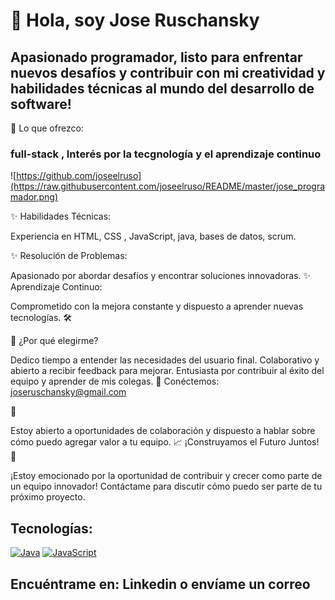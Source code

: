 # 👋 Hola, soy Jose Ruschansky 
## Apasionado programador, listo para enfrentar nuevos desafíos y contribuir con mi creatividad y habilidades técnicas al mundo del desarrollo de software!

🚀 Lo que ofrezco:
### full-stack , Interés por la tecgnología y el aprendizaje continuo
![https://github.com/joseelruso](https://raw.githubusercontent.com/joseelruso/README/master/jose_programador.png)

✨ Habilidades Técnicas:

Experiencia en HTML, CSS , JavaScript, java, bases de datos, scrum.

✨ Resolución de Problemas:

Apasionado por abordar desafíos y encontrar soluciones innovadoras.
✨ Aprendizaje Continuo:

Comprometido con la mejora constante y dispuesto a aprender nuevas tecnologías.
🛠️ 


💬 ¿Por qué elegirme?

Dedico tiempo a entender las necesidades del usuario final.
Colaborativo y abierto a recibir feedback para mejorar.
Entusiasta por contribuir al éxito del equipo y aprender de mis colegas.
🔗 Conéctemos:  joseruschansky@gmail.com


📧 

Estoy abierto a oportunidades de colaboración y dispuesto a hablar sobre cómo puedo agregar valor a tu equipo.
📈 ¡Construyamos el Futuro Juntos! 🚀

¡Estoy emocionado por la oportunidad de contribuir y crecer como parte de un equipo innovador! Contáctame para discutir cómo puedo ser parte de tu próximo proyecto.




## Tecnologías:
[![Java](https://img.shields.io/badge/Java-007396?style=for-the-badge&logo=java&logoColor=white&labelColor=101010)]()
[![JavaScript](https://img.shields.io/badge/JavaScript-F7DF1E?style=for-the-badge&logo=javascript&logoColor=white&labelColor=101010)]()

## Encuéntrame en: Linkedin o envíame un correo
